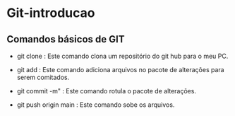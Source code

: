 # Git-introducao

## Comandos básicos de GIT
- git clone <link-do-repositorio>: Este comando clona um repositório do git hub para o meu PC.

- git add <nome-do-arquivo>: Este comando adiciona arquivos no pacote de alterações para serem comitados.

- git commit -m" <mensagem-do-meu-commit>: Este comando rotula o pacote de alterações.

- git push origin main : Este comando sobe os arquivos.
